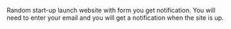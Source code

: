 Random start-up launch website with form you get notification. You will need to enter your email and you will get a notification when the site is up. 
